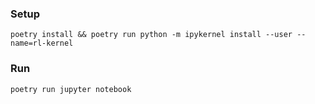 ### Setup

`poetry install && poetry run python -m ipykernel install --user --name=rl-kernel`

### Run

`poetry run jupyter notebook`